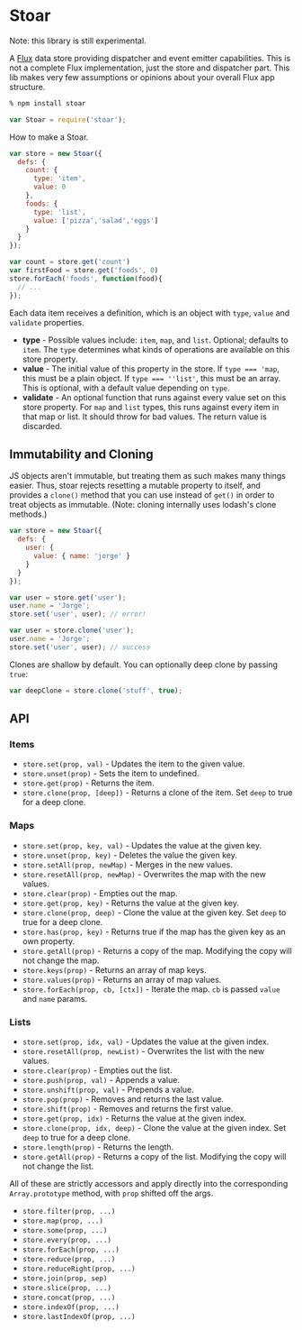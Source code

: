 # Stoar

Note: this library is still experimental.

A [Flux](http://facebook.github.io/react/docs/flux-overview.html) data store providing dispatcher and event emitter capabilities.
This is not a complete Flux implementation, just the store and dispatcher part.
This lib makes very few assumptions or opinions about your overall Flux app structure.

```sh
% npm install stoar
```

```js
var Stoar = require('stoar');
```

How to make a Stoar.

```js
var store = new Stoar({
  defs: {
    count: {
      type: 'item',
      value: 0
    },
    foods: {
      type: 'list',
      value: ['pizza','salad','eggs']
    }
  }
});

var count = store.get('count')
var firstFood = store.get('foods', 0)
store.forEach('foods', function(food){
  // ...
});
```

Each data item receives a definition, which is an object with `type`, `value` and `validate` properties.

  * **type** - Possible values include: `item`, `map`, and `list`. Optional; defaults to `item`. The `type` determines what kinds of operations are available on this store property.
  * **value** - The initial value of this property in the store. If `type === 'map`, this must be a plain object. If `type === ''list'`, this must be an array. This is optional, with a default value depending on `type`.
  * **validate** - An optional function that runs against every value set on this store property. For `map` and `list` types, this runs against every item in that map or list. It should throw for bad values. The return value is discarded.

## Immutability and Cloning

JS objects aren't immutable, but treating them as such makes many things easier.
Thus, stoar rejects resetting a mutable property to itself, and provides a `clone()` method that you can use instead of `get()` in order to treat objects as immutable.
(Note: cloning internally uses lodash's clone methods.)

```js
var store = new Stoar({
  defs: {
    user: {
      value: { name: 'jorge' }
    }
  }
});

var user = store.get('user');
user.name = 'Jorge';
store.set('user', user); // error!

var user = store.clone('user');
user.name = 'Jorge';
store.set('user', user); // success
```

Clones are shallow by default. You can optionally deep clone by passing `true`:

```js
var deepClone = store.clone('stuff', true);
```

## API

### Items

 * `store.set(prop, val)` - Updates the item to the given value.
 * `store.unset(prop)` - Sets the item to undefined.
 * `store.get(prop)` - Returns the item.
 * `store.clone(prop, [deep])` - Returns a clone of the item. Set `deep` to true for a deep clone.

### Maps

 * `store.set(prop, key, val)` - Updates the value at the given key.
 * `store.unset(prop, key)` - Deletes the value the given key.
 * `store.setAll(prop, newMap)` - Merges in the new values.
 * `store.resetAll(prop, newMap)` - Overwrites the map with the new values.
 * `store.clear(prop)` - Empties out the map.
 * `store.get(prop, key)` - Returns the value at the given key.
 * `store.clone(prop, deep)` - Clone the value at the given key. Set `deep` to true for a deep clone.
 * `store.has(prop, key)` - Returns true if the map has the given key as an own property.
 * `store.getAll(prop)` - Returns a copy of the map. Modifying the copy will not change the map.
 * `store.keys(prop)` - Returns an array of map keys.
 * `store.values(prop)` - Returns an array of map values.
 * `store.forEach(prop, cb, [ctx])` - Iterate the map. `cb` is passed `value` and `name` params.

### Lists

 * `store.set(prop, idx, val)` - Updates the value at the given index.
 * `store.resetAll(prop, newList)` - Overwrites the list with the new values.
 * `store.clear(prop)` - Empties out the list.
 * `store.push(prop, val)` - Appends a value.
 * `store.unshift(prop, val)` - Prepends a value.
 * `store.pop(prop)` - Removes and returns the last value.
 * `store.shift(prop)` - Removes and returns the first value.
 * `store.get(prop, idx)` - Returns the value at the given index.
 * `store.clone(prop, idx, deep)` - Clone the value at the given index. Set `deep` to true for a deep clone.
 * `store.length(prop)` - Returns the length.
 * `store.getAll(prop)` - Returns a copy of the list. Modifying the copy will not change the list.

All of these are strictly accessors and apply directly into the corresponding `Array.prototype` method, with `prop` shifted off the args.

 * `store.filter(prop, ...)`
 * `store.map(prop, ...)`
 * `store.some(prop, ...)`
 * `store.every(prop, ...)`
 * `store.forEach(prop, ...)`
 * `store.reduce(prop, ...)`
 * `store.reduceRight(prop, ...)`
 * `store.join(prop, sep)`
 * `store.slice(prop, ...)`
 * `store.concat(prop, ...)`
 * `store.indexOf(prop, ...)`
 * `store.lastIndexOf(prop, ...)`
